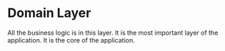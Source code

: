 # Domain Layer
All the business logic is in this layer. It is the most important layer of the application. It is the core of the application.
